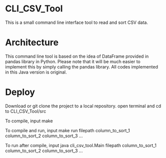 # CLI_CSV_Tool
This is a small command line interface tool to read and sort CSV data.

# Architecture
This command line tool is based on the idea of DataFrame provided in pandas library in Python.
Please note that it will be much easier to implement this by simply calling the pandas library.
All codes implemented in this Java version is original.

# Deploy
Download or git clone the project to a local repository.
open terminal and cd to CLI_CSV_Tool/src

To compile, input 
  make
  
To compile and run, input 
  make run filepath column_to_sort_1 column_to_sort_2 column_to_sort_3 ...
  
To run after compile, input
  java cli_csv_tool.Main filepath column_to_sort_1 column_to_sort_2 column_to_sort_3 ...

